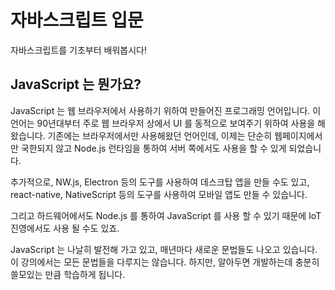 # 자바스크립트 입문

자바스크립트를 기초부터 배워봅시다!

## JavaScript 는 뭔가요?

JavaScript 는 웹 브라우저에서 사용하기 위하여 만들어진 프로그래밍 언어입니다. 이 언어는 90년대부터 주로 웹 브라우저 상에서 UI 를 동적으로 보여주기 위하여 사용을 해왔습니다. 기존에는 브라우저에서만 사용해왔던 언어인데, 이제는 단순히 웹페이지에서만 국한되지 않고 Node.js 런타임을 통하여 서버 쪽에서도 사용을 할 수 있게 되었습니다.

추가적으로, NW.js, Electron 등의 도구를 사용하여 데스크탑 앱을 만들 수도 있고, react-native, NativeScript 등의 도구를 사용하여 모바일 앱도 만들 수 있습니다.

그리고 하드웨어에서도 Node.js 를 통하여 JavaScript 를 사용 할 수 있기 때문에 IoT 진영에서도 사용 될 수도 있죠.

JavaScript 는 나날히 발전해 가고 있고, 매년마다 새로운 문법들도 나오고 있습니다. 이 강의에서는 모든 문법들을 다루지는 않습니다. 하지만, 알아두면 개발하는데 충분히 쓸모있는 만큼 학습하게 됩니다.
